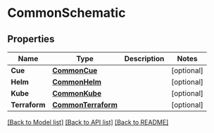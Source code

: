 # CommonSchematic

## Properties

Name | Type | Description | Notes
------------ | ------------- | ------------- | -------------
**Cue** | [**CommonCue**](CommonCue.md) |  | [optional] 
**Helm** | [**CommonHelm**](CommonHelm.md) |  | [optional] 
**Kube** | [**CommonKube**](CommonKube.md) |  | [optional] 
**Terraform** | [**CommonTerraform**](CommonTerraform.md) |  | [optional] 

[[Back to Model list]](../README.md#documentation-for-models) [[Back to API list]](../README.md#documentation-for-api-endpoints) [[Back to README]](../README.md)


